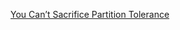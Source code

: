 [You Can’t Sacrifice Partition Tolerance](https://codahale.com/you-cant-sacrifice-partition-tolerance/)
